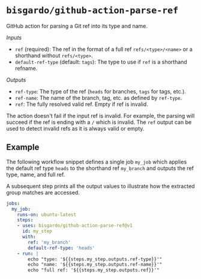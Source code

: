 # `bisgardo/github-action-parse-ref`

GitHub action for parsing a Git ref into its type and name.

*Inputs*

- `ref` (required): The ref in the format of a full ref `refs/<type>/<name>` or a shorthand without `refs/<type>`.
- `default-ref-type` (default: `tags`): The type to use if `ref` is a shorthand refname.

*Outputs*

- `ref-type`: The type of the ref (`heads` for branches, `tags` for tags, etc.).
- `ref-name`: The name of the branch, tag, etc. as defined by `ref-type`.
- `ref`: The fully resolved valid ref. Empty if ref is invalid.

The action doesn't fail if the input ref is invalid.
For example, the parsing will succeed if the ref is ending with a `/` which is invalid.
The `ref` output can be used to detect invalid refs as it is always valid or empty.

## Example

The following workflow snippet defines a single job `my_job` which applies the default ref type `heads` to
the shorthand ref `my_branch` and outputs the ref type, name, and full ref.

A subsequent step prints all the output values to illustrate how the extracted group matches are accessed.

```yaml
jobs:
  my_job:
    runs-on: ubuntu-latest
    steps:
    - uses: bisgardo/github-action-parse-ref@v1
      id: my_step
      with:
        ref: 'my_branch'
        default-ref-type: 'heads'
    - run: |
        echo "type: '${{steps.my_step.outputs.ref-type}}'"
        echo "name: '${{steps.my_step.outputs.ref-name}}'"
        echo "full ref: '${{steps.my_step.outputs.ref}}'"
```

